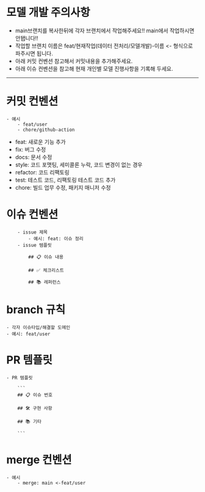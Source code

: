# 모델 개발 주의사항
 - main브랜치를 복사한뒤에 각자 브랜치에서 작업해주세요!! main에서 작업하시면 안됍니다!!
 - 작업할 브랜치 이름은 feat/현재작업(데이터 전처리/모델개발)-이름 <- 형식으로 파주시면 됩니다.
 - 아래 커밋 컨벤션 참고해서 커밋내용을 추가해주세요.
 - 아래 이슈 컨벤션을 참고해 현재 개인별 모델 진행사항을 기록해 두세요.
 
---
# 커밋 컨벤션
    - 예시
        - feat/user
        - chore/github-action

- feat: 새로운 기능 추가
- fix: 버그 수정
- docs: 문서 수정
- style: 코드 포맷팅, 세미콜론 누락, 코드 변경이 없는 경우
- refactor: 코드 리팩토링
- test: 테스트 코드, 리팩토링 테스트 코드 추가
- chore: 빌드 업무 수정, 패키지 매니저 수정


# 이슈 컨벤션
        - issue 제목
            - 예시: feat: 이슈 정리
        - issue 템플릿

            ## 📋 이슈 내용
            
            ## ✅ 체크리스트
            
            ## 📚 레퍼런스


# branch 규칙
    - 각자 이슈타입/해결할 도메인
    - 예시: feat/user
    
    

# PR 템플릿
    - PR 템플릿

        ```
        ## 📋 이슈 번호
        
        ## 🛠 구현 사항
        
        ## 📚 기타
        
        ```

# merge 컨벤션
    - 예시
        - merge: main <-feat/user

